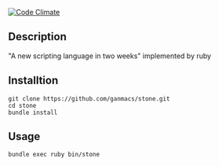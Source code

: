 [![Code Climate](https://codeclimate.com/github/ganmacs/stone/badges/gpa.svg)](https://codeclimate.com/github/ganmacs/stone)

## Description

"A new scripting language in two weeks" implemented by ruby

## Installtion

```
git clone https://github.com/ganmacs/stone.git
cd stone
bundle install
```

## Usage

```
bundle exec ruby bin/stone
```
